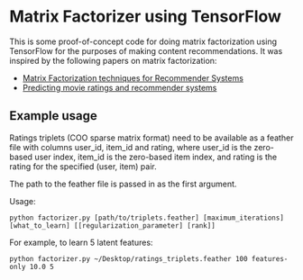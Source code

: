 # Matrix Factorizer using TensorFlow

This is some proof-of-concept code for doing matrix factorization using TensorFlow for the purposes of making content recommendations. It was inspired by the following papers on matrix factorization:

- [Matrix Factorization techniques for Recommender Systems](https://datajobs.com/data-science-repo/Recommender-Systems-%5BNetflix%5D.pdf)
- [Predicting movie ratings and recommender systems](http://arek-paterek.com/book/)

## Example usage
Ratings triplets (COO sparse matrix format) need to be available as a feather file with columns user_id, item_id and rating, where user_id is the zero-based user index, item_id is the zero-based item index, and rating is the rating for the specified (user, item) pair.

The path to the feather file is passed in as the first argument.

Usage:

`python factorizer.py [path/to/triplets.feather] [maximum_iterations] [what_to_learn] [[regularization_parameter] [rank]]`

For example, to learn 5 latent features:

`python factorizer.py ~/Desktop/ratings_triplets.feather 100 features-only 10.0 5`